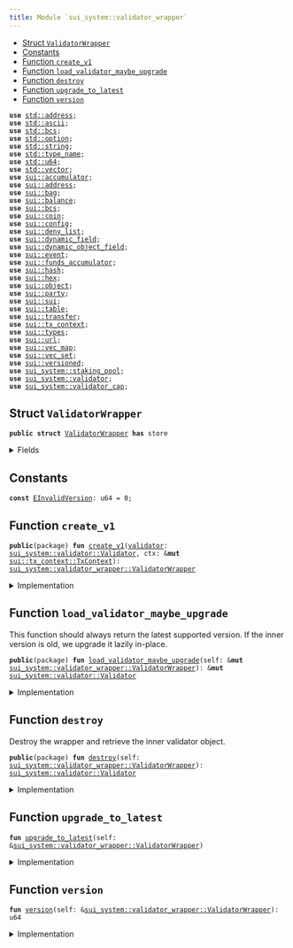 ```yaml
---
title: Module `sui_system::validator_wrapper`
---
```




-  [Struct `ValidatorWrapper`](#sui_system_validator_wrapper_ValidatorWrapper)
-  [Constants](#@Constants_0)
-  [Function `create_v1`](#sui_system_validator_wrapper_create_v1)
-  [Function `load_validator_maybe_upgrade`](#sui_system_validator_wrapper_load_validator_maybe_upgrade)
-  [Function `destroy`](#sui_system_validator_wrapper_destroy)
-  [Function `upgrade_to_latest`](#sui_system_validator_wrapper_upgrade_to_latest)
-  [Function `version`](#sui_system_validator_wrapper_version)


<pre><code><b>use</b> <a href="../std/address.md#std_address">std::address</a>;
<b>use</b> <a href="../std/ascii.md#std_ascii">std::ascii</a>;
<b>use</b> <a href="../std/bcs.md#std_bcs">std::bcs</a>;
<b>use</b> <a href="../std/option.md#std_option">std::option</a>;
<b>use</b> <a href="../std/string.md#std_string">std::string</a>;
<b>use</b> <a href="../std/type_name.md#std_type_name">std::type_name</a>;
<b>use</b> <a href="../std/u64.md#std_u64">std::u64</a>;
<b>use</b> <a href="../std/vector.md#std_vector">std::vector</a>;
<b>use</b> <a href="../sui/accumulator.md#sui_accumulator">sui::accumulator</a>;
<b>use</b> <a href="../sui/address.md#sui_address">sui::address</a>;
<b>use</b> <a href="../sui/bag.md#sui_bag">sui::bag</a>;
<b>use</b> <a href="../sui/balance.md#sui_balance">sui::balance</a>;
<b>use</b> <a href="../sui/bcs.md#sui_bcs">sui::bcs</a>;
<b>use</b> <a href="../sui/coin.md#sui_coin">sui::coin</a>;
<b>use</b> <a href="../sui/config.md#sui_config">sui::config</a>;
<b>use</b> <a href="../sui/deny_list.md#sui_deny_list">sui::deny_list</a>;
<b>use</b> <a href="../sui/dynamic_field.md#sui_dynamic_field">sui::dynamic_field</a>;
<b>use</b> <a href="../sui/dynamic_object_field.md#sui_dynamic_object_field">sui::dynamic_object_field</a>;
<b>use</b> <a href="../sui/event.md#sui_event">sui::event</a>;
<b>use</b> <a href="../sui/funds_accumulator.md#sui_funds_accumulator">sui::funds_accumulator</a>;
<b>use</b> <a href="../sui/hash.md#sui_hash">sui::hash</a>;
<b>use</b> <a href="../sui/hex.md#sui_hex">sui::hex</a>;
<b>use</b> <a href="../sui/object.md#sui_object">sui::object</a>;
<b>use</b> <a href="../sui/party.md#sui_party">sui::party</a>;
<b>use</b> <a href="../sui/sui.md#sui_sui">sui::sui</a>;
<b>use</b> <a href="../sui/table.md#sui_table">sui::table</a>;
<b>use</b> <a href="../sui/transfer.md#sui_transfer">sui::transfer</a>;
<b>use</b> <a href="../sui/tx_context.md#sui_tx_context">sui::tx_context</a>;
<b>use</b> <a href="../sui/types.md#sui_types">sui::types</a>;
<b>use</b> <a href="../sui/url.md#sui_url">sui::url</a>;
<b>use</b> <a href="../sui/vec_map.md#sui_vec_map">sui::vec_map</a>;
<b>use</b> <a href="../sui/vec_set.md#sui_vec_set">sui::vec_set</a>;
<b>use</b> <a href="../sui/versioned.md#sui_versioned">sui::versioned</a>;
<b>use</b> <a href="../sui_system/staking_pool.md#sui_system_staking_pool">sui_system::staking_pool</a>;
<b>use</b> <a href="../sui_system/validator.md#sui_system_validator">sui_system::validator</a>;
<b>use</b> <a href="../sui_system/validator_cap.md#sui_system_validator_cap">sui_system::validator_cap</a>;
</code></pre>



<a name="sui_system_validator_wrapper_ValidatorWrapper"></a>

## Struct `ValidatorWrapper`



<pre><code><b>public</b> <b>struct</b> <a href="../sui_system/validator_wrapper.md#sui_system_validator_wrapper_ValidatorWrapper">ValidatorWrapper</a> <b>has</b> store
</code></pre>



<details>
<summary>Fields</summary>


<dl>
<dt>
<code>inner: <a href="../sui/versioned.md#sui_versioned_Versioned">sui::versioned::Versioned</a></code>
</dt>
<dd>
</dd>
</dl>


</details>

<a name="@Constants_0"></a>

## Constants


<a name="sui_system_validator_wrapper_EInvalidVersion"></a>



<pre><code><b>const</b> <a href="../sui_system/validator_wrapper.md#sui_system_validator_wrapper_EInvalidVersion">EInvalidVersion</a>: u64 = 0;
</code></pre>



<a name="sui_system_validator_wrapper_create_v1"></a>

## Function `create_v1`



<pre><code><b>public</b>(package) <b>fun</b> <a href="../sui_system/validator_wrapper.md#sui_system_validator_wrapper_create_v1">create_v1</a>(<a href="../sui_system/validator.md#sui_system_validator">validator</a>: <a href="../sui_system/validator.md#sui_system_validator_Validator">sui_system::validator::Validator</a>, ctx: &<b>mut</b> <a href="../sui/tx_context.md#sui_tx_context_TxContext">sui::tx_context::TxContext</a>): <a href="../sui_system/validator_wrapper.md#sui_system_validator_wrapper_ValidatorWrapper">sui_system::validator_wrapper::ValidatorWrapper</a>
</code></pre>



<details>
<summary>Implementation</summary>


<pre><code><b>public</b>(package) <b>fun</b> <a href="../sui_system/validator_wrapper.md#sui_system_validator_wrapper_create_v1">create_v1</a>(<a href="../sui_system/validator.md#sui_system_validator">validator</a>: Validator, ctx: &<b>mut</b> TxContext): <a href="../sui_system/validator_wrapper.md#sui_system_validator_wrapper_ValidatorWrapper">ValidatorWrapper</a> {
    <a href="../sui_system/validator_wrapper.md#sui_system_validator_wrapper_ValidatorWrapper">ValidatorWrapper</a> {
        inner: versioned::create(1, <a href="../sui_system/validator.md#sui_system_validator">validator</a>, ctx),
    }
}
</code></pre>



</details>

<a name="sui_system_validator_wrapper_load_validator_maybe_upgrade"></a>

## Function `load_validator_maybe_upgrade`

This function should always return the latest supported version.
If the inner version is old, we upgrade it lazily in-place.


<pre><code><b>public</b>(package) <b>fun</b> <a href="../sui_system/validator_wrapper.md#sui_system_validator_wrapper_load_validator_maybe_upgrade">load_validator_maybe_upgrade</a>(self: &<b>mut</b> <a href="../sui_system/validator_wrapper.md#sui_system_validator_wrapper_ValidatorWrapper">sui_system::validator_wrapper::ValidatorWrapper</a>): &<b>mut</b> <a href="../sui_system/validator.md#sui_system_validator_Validator">sui_system::validator::Validator</a>
</code></pre>



<details>
<summary>Implementation</summary>


<pre><code><b>public</b>(package) <b>fun</b> <a href="../sui_system/validator_wrapper.md#sui_system_validator_wrapper_load_validator_maybe_upgrade">load_validator_maybe_upgrade</a>(self: &<b>mut</b> <a href="../sui_system/validator_wrapper.md#sui_system_validator_wrapper_ValidatorWrapper">ValidatorWrapper</a>): &<b>mut</b> Validator {
    self.<a href="../sui_system/validator_wrapper.md#sui_system_validator_wrapper_upgrade_to_latest">upgrade_to_latest</a>();
    self.inner.load_value_mut()
}
</code></pre>



</details>

<a name="sui_system_validator_wrapper_destroy"></a>

## Function `destroy`

Destroy the wrapper and retrieve the inner validator object.


<pre><code><b>public</b>(package) <b>fun</b> <a href="../sui_system/validator_wrapper.md#sui_system_validator_wrapper_destroy">destroy</a>(self: <a href="../sui_system/validator_wrapper.md#sui_system_validator_wrapper_ValidatorWrapper">sui_system::validator_wrapper::ValidatorWrapper</a>): <a href="../sui_system/validator.md#sui_system_validator_Validator">sui_system::validator::Validator</a>
</code></pre>



<details>
<summary>Implementation</summary>


<pre><code><b>public</b>(package) <b>fun</b> <a href="../sui_system/validator_wrapper.md#sui_system_validator_wrapper_destroy">destroy</a>(self: <a href="../sui_system/validator_wrapper.md#sui_system_validator_wrapper_ValidatorWrapper">ValidatorWrapper</a>): Validator {
    <a href="../sui_system/validator_wrapper.md#sui_system_validator_wrapper_upgrade_to_latest">upgrade_to_latest</a>(&self);
    <b>let</b> <a href="../sui_system/validator_wrapper.md#sui_system_validator_wrapper_ValidatorWrapper">ValidatorWrapper</a> { inner } = self;
    inner.<a href="../sui_system/validator_wrapper.md#sui_system_validator_wrapper_destroy">destroy</a>()
}
</code></pre>



</details>

<a name="sui_system_validator_wrapper_upgrade_to_latest"></a>

## Function `upgrade_to_latest`



<pre><code><b>fun</b> <a href="../sui_system/validator_wrapper.md#sui_system_validator_wrapper_upgrade_to_latest">upgrade_to_latest</a>(self: &<a href="../sui_system/validator_wrapper.md#sui_system_validator_wrapper_ValidatorWrapper">sui_system::validator_wrapper::ValidatorWrapper</a>)
</code></pre>



<details>
<summary>Implementation</summary>


<pre><code><b>fun</b> <a href="../sui_system/validator_wrapper.md#sui_system_validator_wrapper_upgrade_to_latest">upgrade_to_latest</a>(self: &<a href="../sui_system/validator_wrapper.md#sui_system_validator_wrapper_ValidatorWrapper">ValidatorWrapper</a>) {
    <b>let</b> <a href="../sui_system/validator_wrapper.md#sui_system_validator_wrapper_version">version</a> = self.<a href="../sui_system/validator_wrapper.md#sui_system_validator_wrapper_version">version</a>();
    // TODO: When new versions are added, we need to explicitly upgrade here.
    <b>assert</b>!(<a href="../sui_system/validator_wrapper.md#sui_system_validator_wrapper_version">version</a> == 1, <a href="../sui_system/validator_wrapper.md#sui_system_validator_wrapper_EInvalidVersion">EInvalidVersion</a>);
}
</code></pre>



</details>

<a name="sui_system_validator_wrapper_version"></a>

## Function `version`



<pre><code><b>fun</b> <a href="../sui_system/validator_wrapper.md#sui_system_validator_wrapper_version">version</a>(self: &<a href="../sui_system/validator_wrapper.md#sui_system_validator_wrapper_ValidatorWrapper">sui_system::validator_wrapper::ValidatorWrapper</a>): u64
</code></pre>



<details>
<summary>Implementation</summary>


<pre><code><b>fun</b> <a href="../sui_system/validator_wrapper.md#sui_system_validator_wrapper_version">version</a>(self: &<a href="../sui_system/validator_wrapper.md#sui_system_validator_wrapper_ValidatorWrapper">ValidatorWrapper</a>): u64 {
    self.inner.<a href="../sui_system/validator_wrapper.md#sui_system_validator_wrapper_version">version</a>()
}
</code></pre>



</details>
